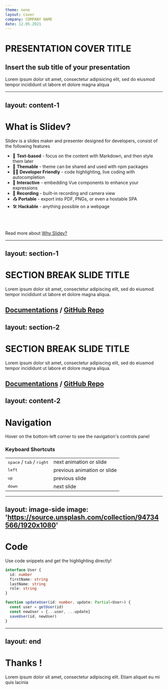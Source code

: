```yaml
---
theme: none
layout: cover
company: COMPANY NAME
date: 12.05.2021
---
```

# PRESENTATION COVER TITLE
## Insert the sub title of your presentation
<p>Lorem ipsum dolor sit amet, consectetur adipisicing elit, sed do eiusmod tempor incididunt ut labore et dolore magna aliqua</p>

---
layout: content-1
---
# What is Slidev?

Slidev is a slides maker and presenter designed for developers, consist of the following features

- 📝 **Text-based** - focus on the content with Markdown, and then style them later
- 🎨 **Themable** - theme can be shared and used with npm packages
- 🧑‍💻 **Developer Friendly** - code highlighting, live coding with autocompletion
- 🤹 **Interactive** - embedding Vue components to enhance your expressions
- 🎥 **Recording** - built-in recording and camera view
- 📤 **Portable** - export into PDF, PNGs, or even a hostable SPA
- 🛠 **Hackable** - anything possible on a webpage

<br>
<br>

Read more about [Why Slidev?](https://sli.dev/guide/why)

---
layout: section-1
---

# SECTION BREAK SLIDE TITLE

Lorem ipsum dolor sit amet, consectetur adipiscing elit, sed do eiusmod tempor incididunt ut labore et dolore magna aliqua.

[Documentations](https://sli.dev) / [GitHub Repo](https://github.com/slidevjs/slidev)
---
layout: section-2
---

# SECTION BREAK SLIDE TITLE

Lorem ipsum dolor sit amet, consectetur adipiscing elit, sed do eiusmod tempor incididunt ut labore et dolore magna aliqua.

[Documentations](https://sli.dev) / [GitHub Repo](https://github.com/slidevjs/slidev)
---
layout: content-2
---
# Navigation

Hover on the bottom-left corner to see the navigation's controls panel

### Keyboard Shortcuts

|     |     |
| --- | --- |
| <kbd>space</kbd> / <kbd>tab</kbd> / <kbd>right</kbd> | next animation or slide |
| <kbd>left</kbd> | previous animation or slide |
| <kbd>up</kbd> | previous slide |
| <kbd>down</kbd> | next slide |

---
layout: image-side
image: 'https://source.unsplash.com/collection/94734566/1920x1080'
---

# Code

Use code snippets and get the highlighting directly!

```ts
interface User {
  id: number
  firstName: string
  lastName: string
  role: string
}

function updateUser(id: number, update: Partial<User>) {
  const user = getUser(id)
  const newUser = {...user, ...update}  
  saveUser(id, newUser)
}
```
---
layout: end
---

# Thanks !

Lorem ipsum dolor sit amet, consectetur adipiscing elit. Etiam aliquet eu mi quis lacinia


